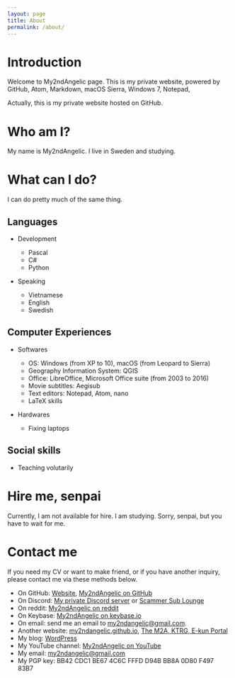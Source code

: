 ```yaml
---
layout: page
title: About
permalink: /about/
---
```

# Introduction

Welcome to My2ndAngelic page. This is my private website, powered by GitHub, Atom, Markdown, macOS Sierra, Windows 7, Notepad,

Actually, this is my private website hosted on GitHub.

# Who am I?

My name is My2ndAngelic. I live in Sweden and studying.

# What can I do?

I can do pretty much of the same thing.

## Languages

- Development

  - Pascal
  - C#
  - Python

- Speaking

  - Vietnamese
  - English
  - Swedish

## Computer Experiences

- Softwares

  - OS: Windows (from XP to 10), macOS (from Leopard to Sierra)
  - Geography Information System: QGIS
  - Office: LibreOffice, Microsoft Office suite (from 2003 to 2016)
  - Movie subtitles: Aegisub
  - Text editors: Notepad, Atom, nano
  - LaTeX skills

- Hardwares

  - Fixing laptops

## Social skills

- Teaching volutarily

# Hire me, senpai

Currently, I am not available for hire. I am studying. Sorry, senpai, but you have to wait for me.

# Contact me

If you need my CV or want to make friend, or if you have another inquiry, please contact me via these methods below.

- On GitHub: [Website](https://my2ndangelic.github.io), [My2ndAngelic on GitHub](https://github.com/My2ndAngelic)
- On Discord: [My private Discord server](discord.me/My2ndAngelic) or [Scammer Sub Lounge](discord.me/ScammerSubLounge)
- On reddit: [My2ndAngelic on reddit](reddit.com/u/My2ndAngelic)
- On Keybase: [My2ndAngelic on keybase.io](https://keybase.io/my2ndangelic)
- On email: send me an email to <my2ndangelic@gmail.com>.
- Another website: [my2ndangelic.github.io](https://my2ndangelic.github.io), [The M2A, KTRG, E-kun Portal](http://m2a-ktrgchan-ekun.wixsite.com/portal)
- My blog: [WordPress](https://my2ndangelic.wordpress.com)
- My YouTube channel: [My2ndAngelic on YouTube](https://youtube.com/My2ndAngelic)
- My email: <my2ndangelic@gmail.com>
- My PGP key: BB42 CDC1 BE67 4C6C FFFD D94B BB8A 0D80 F497 83B7
